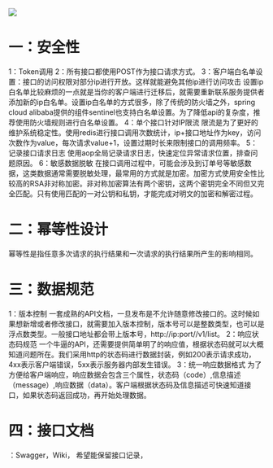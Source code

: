 ![](https://cdn.nlark.com/yuque/0/2021/png/21566525/1620525039235-8230726a-5800-44a1-9cfc-620fd87d82fa.png#align=left&display=inline&height=488&margin=%5Bobject%20Object%5D&originHeight=488&originWidth=776&status=done&style=none&width=776)


# 一：安全性
1：Token调用
2：所有接口都使用POST作为接口请求方式。
3：客户端白名单设置：接口的访问权限对部分ip进行开放。这样就能避免其他ip进行访问攻击
设置ip白名单比较麻烦的一点就是当你的客户端进行迁移后，就需要重新联系服务提供者添加新的ip白名单。设置ip白名单的方式很多，除了传统的防火墙之外，spring cloud alibaba提供的组件sentinel也支持白名单设置。为了降低api的复杂度，推荐使用防火墙规则进行白名单设置。
4：单个接口针对IP限流
限流是为了更好的维护系统稳定性。使用redis进行接口调用次数统计，ip+接口地址作为key，访问次数作为value，每次请求value+1，设置过期时长来限制接口的调用频率。
5：记录接口请求日志
使用aop全局记录请求日志，快速定位异常请求位置，排查问题原因。
6：敏感数据脱敏
在接口调用过程中，可能会涉及到订单号等敏感数据，这类数据通常需要脱敏处理，最常用的方式就是加密。加密方式使用安全性比较高的RSA非对称加密。非对称加密算法有两个密钥，这两个密钥完全不同但又完全匹配。只有使用匹配的一对公钥和私钥，才能完成对明文的加密和解密过程。
# 二：幂等性设计
幂等性是指任意多次请求的执行结果和一次请求的执行结果所产生的影响相同。


# 三：数据规范
1：版本控制
一套成熟的API文档，一旦发布是不允许随意修改接口的。这时候如果想新增或者修改接口，就需要加入版本控制，版本号可以是整数类型，也可以是浮点数类型。一般接口地址都会带上版本号，http://ip:port//v1/list。
2：响应状态码规范
一个牛逼的API，还需要提供简单明了的响应值，根据状态码就可以大概知道问题所在。我们采用http的状态码进行数据封装，例如200表示请求成功，4xx表示客户端错误，5xx表示服务器内部发生错误。
3：统一响应数据格式
为了方便给客户端响应，响应数据会包含三个属性，状态码（code）,信息描述（message）,响应数据（data）。客户端根据状态码及信息描述可快速知道接口，如果状态码返回成功，再开始处理数据。


# 四：接口文档
：Swagger，Wiki，
希望能保留接口记录，
